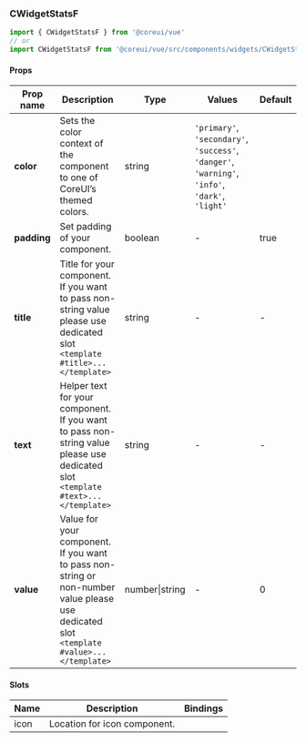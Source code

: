 ### CWidgetStatsF

```jsx
import { CWidgetStatsF } from '@coreui/vue'
// or
import CWidgetStatsF from '@coreui/vue/src/components/widgets/CWidgetStatsF'
```

#### Props

| Prop name   | Description                                                                                                                              | Type           | Values                                                                                          | Default |
| ----------- | ---------------------------------------------------------------------------------------------------------------------------------------- | -------------- | ----------------------------------------------------------------------------------------------- | ------- |
| **color**   | Sets the color context of the component to one of CoreUI’s themed colors.                                                                | string         | `'primary'`, `'secondary'`, `'success'`, `'danger'`, `'warning'`, `'info'`, `'dark'`, `'light'` |         |
| **padding** | Set padding of your component.                                                                                                           | boolean        | -                                                                                               | true    |
| **title**   | Title for your component. If you want to pass non-string value please use dedicated slot `<template #title>...</template>`               | string         | -                                                                                               | -       |
| **text**    | Helper text for your component. If you want to pass non-string value please use dedicated slot `<template #text>...</template>`          | string         | -                                                                                               | -       |
| **value**   | Value for your component. If you want to pass non-string or non-number value please use dedicated slot `<template #value>...</template>` | number\|string | -                                                                                               | 0       |

#### Slots

| Name | Description                  | Bindings |
| ---- | ---------------------------- | -------- |
| icon | Location for icon component. |          |
